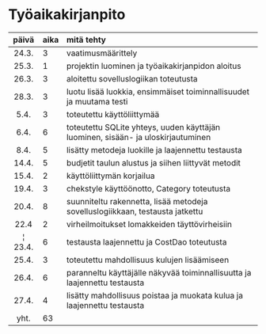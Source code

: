 # Työaikakirjanpito

| päivä | aika | mitä tehty  |
| :----:|:-----| :-----|
| 24.3. | 3    | vaatimusmäärittely |
| 25.3. | 1    | projektin luominen ja työaikakirjanpidon aloitus |
| 26.3. | 3    | aloitettu sovelluslogiikan toteutusta |
| 28.3. | 3    | luotu lisää luokkia, ensimmäiset toiminnallisuudet ja muutama testi |
| 5.4.  | 3    | toteutettu käyttöliittymää |
| 6.4.  | 6    | toteutettu SQLite yhteys, uuden käyttäjän luominen, sisään- ja uloskirjautuminen |
| 8.4.  | 5    | lisätty metodeja luokille ja laajennettu testausta |
| 14.4. | 5    | budjetit taulun alustus ja siihen liittyvät metodit |
| 15.4. | 2    | käyttöliittymän korjailua |
| 19.4. | 3    | chekstyle käyttöönotto, Category toteutusta |
| 20.4. | 8    | suunniteltu rakennetta, lisää metodeja sovelluslogiikkaan, testausta jatkettu |
| 22.4  | 2    | virheilmoitukset lomakkeiden täyttövirheisiin |
¦ 23.4. | 6    | testausta laajennettu ja CostDao toteutusta |
| 25.4. | 3    | toteutettu mahdollisuus kulujen lisäämiseen |
| 26.4. | 6    | paranneltu käyttäjälle näkyvää toiminnallisuutta ja laajennettu testausta |
| 27.4. | 4    | lisätty mahdollisuus poistaa ja muokata kulua ja laajennettu testausta |
| yht.  | 63   | | 
